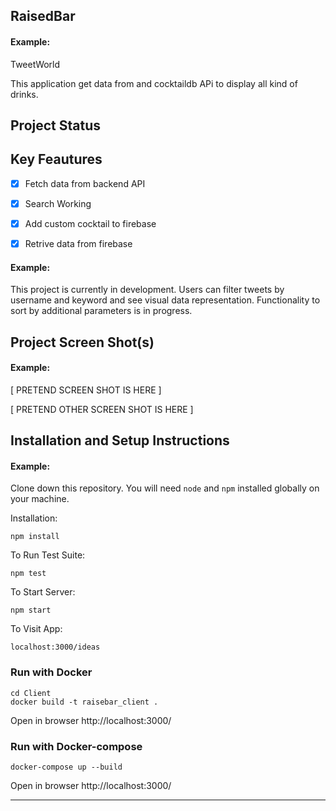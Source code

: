 ## RaisedBar

#### Example:

TweetWorld 

This application get data from and cocktaildb APi to display all kind of drinks.

## Project Status
## Key Feautures
- [x] Fetch data from backend API 
- [x] Search Working
- [x] Add custom cocktail to firebase  
- [x] Retrive data from firebase 


#### Example:

This project is currently in development. Users can filter tweets by username and keyword and see visual data representation. Functionality to sort by additional parameters is in progress.

## Project Screen Shot(s)

#### Example:   

[ PRETEND SCREEN SHOT IS HERE ]

[ PRETEND OTHER SCREEN SHOT IS HERE ]

## Installation and Setup Instructions

#### Example:  

Clone down this repository. You will need `node` and `npm` installed globally on your machine.  

Installation:

`npm install`  

To Run Test Suite:  

`npm test`  

To Start Server:

`npm start`  

To Visit App:

`localhost:3000/ideas`  

### Run with Docker
```console
cd Client
docker build -t raisebar_client .
```

Open in browser
http://localhost:3000/

### Run with Docker-compose 
```console
docker-compose up --build
```
Open in browser
http://localhost:3000/
****
